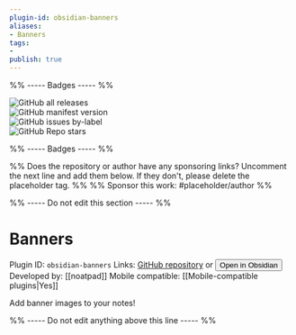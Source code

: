 ```yaml
---
plugin-id: obsidian-banners
aliases:
- Banners
tags: 
- 
publish: true
---
```


%% ----- Badges ----- %%

![GitHub all releases](https://img.shields.io/github/downloads/noatpad/obsidian-banners/total?color=573E7A&logo=github&style=for-the-badge)   
![GitHub manifest version](https://img.shields.io/github/manifest-json/v/noatpad/obsidian-banners?color=573E7A&logo=github&style=for-the-badge)   
![GitHub issues by-label](https://img.shields.io/github/issues/noatpad/obsidian-banners/help%20wanted?color=573E7A&logo=github&style=for-the-badge)   
![GitHub Repo stars](https://img.shields.io/github/stars/noatpad/obsidian-banners?color=573E7A&logo=github&style=for-the-badge)

%% ----- Badges ----- %%

%% Does the repository or author have any sponsoring links? Uncomment the next line and add them below. If they don't, please delete the placeholder tag. %%
%% Sponsor this work: #placeholder/author %%

%% ----- Do not edit this section ----- %%

# Banners

Plugin ID: `obsidian-banners`
Links: [GitHub repository](https://github.com/noatpad/obsidian-banners) or [<button id=HH>Open in Obsidian</button>](obsidian://goto-plugin?id=obsidian-banners)
Developed by: [[noatpad]]
Mobile compatible: [[Mobile-compatible plugins|Yes]]

Add banner images to your notes!

%% ----- Do not edit anything above this line ----- %% 
